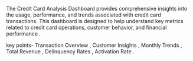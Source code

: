 The Credit Card Analysis Dashboard provides comprehensive insights into the usage, performance, and trends associated with credit card transactions. This dashboard is designed to help  understand key metrics related to credit card operations, customer behavior, and financial performance . 


key points- Transaction Overview , Customer Insights , Monthly Trends , Total Revenue , Delinquency Rates , Activation Rate .
